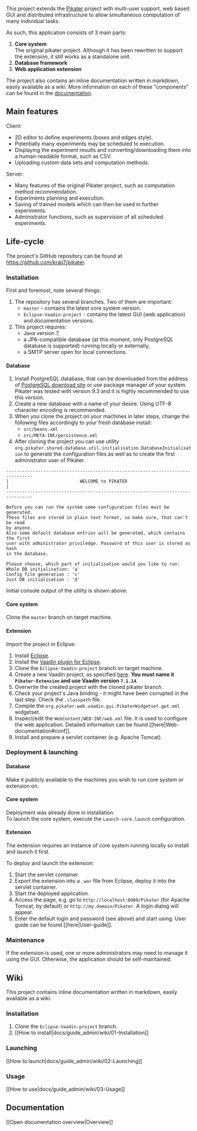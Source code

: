 <!-- title: GitHub overview -->

This project extends the [Pikater](https://github.com/peskk3am/pikater4) project with multi-user support, web based GUI and distributed infrastructure to allow simultaneous computation of many individual tasks.

As such, this application consists of 3 main parts:

1. **Core system**  
The original pikater project. Although it has been rewritten to support the extension, it still works as a standalone unit.
2. **Database framework**
3. **Web application extension**

The project also contains an inline documentation written in markdown, easily available as a wiki.
More information on each of these "components" can be found in the [documentation](#docs).




## Main features

Client:
* 2D editor to define experiments (boxes and edges style).
* Potentially many experiments may be scheduled to execution.
* Displaying the experiment results and converting/downloading them into a human-readable format, such as CSV.
* Uploading custom data sets and computation methods.

Server:
* Many features of the original Pikater project, such as computation method recommendation.
* Experiments planning and execution.
* Saving of trained models which can then be used in further experiments.
* Administrator functions, such as supervision of all scheduled experiments.


## Life-cycle

The project's GitHub repository can be found at https://github.com/krajj7/pikater.

### Installation

First and foremost, note several things:

1. The repository has several branches. Two of them are important:
	* `master` - contains the latest core system version.
	* `Eclipse-Vaadin-project` - contains the latest GUI (web application) and documentation versions.
2. This project requires:
    * Java version 7,
	* a JPA-compatible database (at this moment, only PostgreSQL database is supported) running locally or externally,
	* a SMTP server open for local connections.


#### Database

1. Install PostgreSQL database, that can be downloaded from the address of [PostgreSQL download site](http://www.postgresql.org/download/) or use package manager of your system. Pikater was tested with version 9.3 and it is highly recommended to use this version.
2. Create a new database with a name of your desire. Using UTF-8 character encoding is recommended.
3. When you clone the project on your machines in later steps, change the following files accordingly to your fresh database install:
    * `src/beans.xml`
    * `src/META-INF/persistence.xml`
4. After cloning the project you can use utility `org.pikater.shared.database.util.initialisation.DatabaseInitialisation` to generate the configuration files as well as to create the first administrator user of Pikater.
```
--------------------------------------------------------------------------------
|                           WELCOME to PIKATER                                 |
--------------------------------------------------------------------------------

Before you can run the system some configuration files must be generated.
These files are stored in plain text format, so make sure, that can't be read
by anyone.
Also some default database entries will be generated, which contains the first
user with administrator priviledge. Password of this user is stored as hash
in the database.

Please choose, which part of initialisation would you like to run:
Whole DB initialisation: 'a'
Config file generation : 'c'
Just DB initialisation : 'd'
```
Initial console output of the utility is shown above.

#### Core system

Clone the `master` branch on target machine.

#### Extension

Import the project in Eclipse:

1. Install [Eclipse](https://www.eclipse.org/downloads/).
2. Install the [Vaadin plugin for Eclipse](http://vaadin.com/eclipse).
3. Clone the `Eclipse-Vaadin-project` branch on target machine.
4. Create a new Vaadin project, as specified [here](https://vaadin.com/book/-/page/getting-started.first-project.html). **You must name it `Pikater-Extension` and use Vaadin version `7.1.14`**.
5. Overwrite the created project with the cloned pikater branch.
6. Check your project's Java binding - it might have been corrupted in the last step. Check the `.classpath` file.
5. Compile the `org.pikater.web.vaadin.gui.PikaterWidgetset.gwt.xml` widgetset.
6. Inspect/edit the `WebContent/WEB-INF/web.xml` file. It is used to configure the web application. Detailed information can be found [[here|Web-documentation#conf]].
7. Install and prepare a servlet container (e.g. Apache Tomcat).

### Deployment & launching

#### Database

Make it publicly available to the machines you wish to run core system or extension on.

#### Core system

Deployment was already done in installation.  
To launch the core system, execute the `Launch-core.launch` configuration.

#### Extension

The extension requires an instance of core system running locally so install and launch it first.

To deploy and launch the extension:

1. Start the servlet container.
2. Export the extension into a `.war` file from Eclipse, deploy it into the servlet container.
3. Start the deployed application.
4. Access the page, e.g. go to `http://localhost:8080/Pikater` (for Apache Tomcat; by default) or `http://my.domain/Pikater`. A login dialog will appear.
5. Enter the default login and password (see above) and start using. User guide can be found [[here|User-guide]].

### Maintenance

If the extension is used, one or more administrators may need to manage it using the GUI. Otherwise, the application should be self-maintained.

## Wiki

This project contains inline documentation written in markdown, easily available as a wiki.

### Installation

1. Clone the `Eclipse-Vaadin-project` branch.
2. [[How to install|docs/guide_admin/wiki/01-Installation]]

### Launching

[[How to launch|docs/guide_admin/wiki/02-Launching]]

### Usage

[[How to use|docs/guide_admin/wiki/03-Usage]]




## Documentation<a name="docs"/>

[[Open documentation overview|Overview]]
